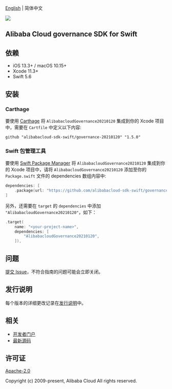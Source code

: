 [English](README.md) | 简体中文

![](https://aliyunsdk-pages.alicdn.com/icons/AlibabaCloud.svg)

## Alibaba Cloud governance SDK for Swift

## 依赖

- iOS 13.3+ / macOS 10.15+
- Xcode 11.3+
- Swift 5.6

## 安装

### Carthage

要使用 [Carthage](https://github.com/Carthage/Carthage) 将 `AlibabacloudGovernance20210120` 集成到你的 Xcode 项目中，需要在 `Cartfile` 中定义以下内容:

```ogdl
github "alibabacloud-sdk-swift/governance-20210120" "1.5.0"
```

### Swift 包管理工具

要使用 [Swift Package Manager](https://swift.org/package-manager/) 将 `AlibabacloudGovernance20210120` 集成到你的 Xcode 项目中，请将 `AlibabacloudGovernance20210120` 添加至你的 `Package.swift` 文件的 dependencies 数组内容中:

```swift
dependencies: [
    .package(url: "https://github.com/alibabacloud-sdk-swift/governance-20210120.git", from: "1.5.0")
]
```

另外，还需要在 `target` 的 `dependencies` 中添加 `"AlibabacloudGovernance20210120"`，如下：

```swift
.target(
    name: "<your-project-name>",
    dependencies: [
        "AlibabacloudGovernance20210120",
    ]),
```

## 问题

[提交 Issue](https://github.com/alibabacloud-sdk-swift/governance-20210120/issues/new)，不符合指南的问题可能会立即关闭。

## 发行说明

每个版本的详细更改记录在[发行说明](./ChangeLog.txt)中。

## 相关

* [开发者门户](https://next.api.aliyun.com/home)
* [最新源码](https://github.com/alibabacloud-sdk-swift/governance-20210120)

## 许可证

[Apache-2.0](http://www.apache.org/licenses/LICENSE-2.0)

Copyright (c) 2009-present, Alibaba Cloud All rights reserved.
